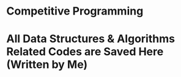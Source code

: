 # Competitive Programming
# All Data Structures & Algorithms Related Codes are Saved Here (Written by Me)
